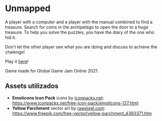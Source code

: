 # Unmapped
A player with a computer and a player with the manual combined to find a
treasure. Search for coins in the archipelago to open the door to a huge
treasure. To help you solve the puzzles, you have the diary of the one who hid
it.

Don't let the other player see what you are doing and discuss to achieve the chalenge!

Play it [here](https://arsart.itch.io/unmapped)!

Game made for Global Game Jam Online 2021.


## Assets utilizados
- **Emoticons Icon Pack** icons by [iconpacks.net](iconpacks.net): https://www.iconpacks.net/free-icon-pack/emoticons-127.html
- **Yellow Parchment** vector art by [rawpixel.com](rawpixel.com): https://www.freepik.com/free-vector/yellow-parchment_4393371.htm
